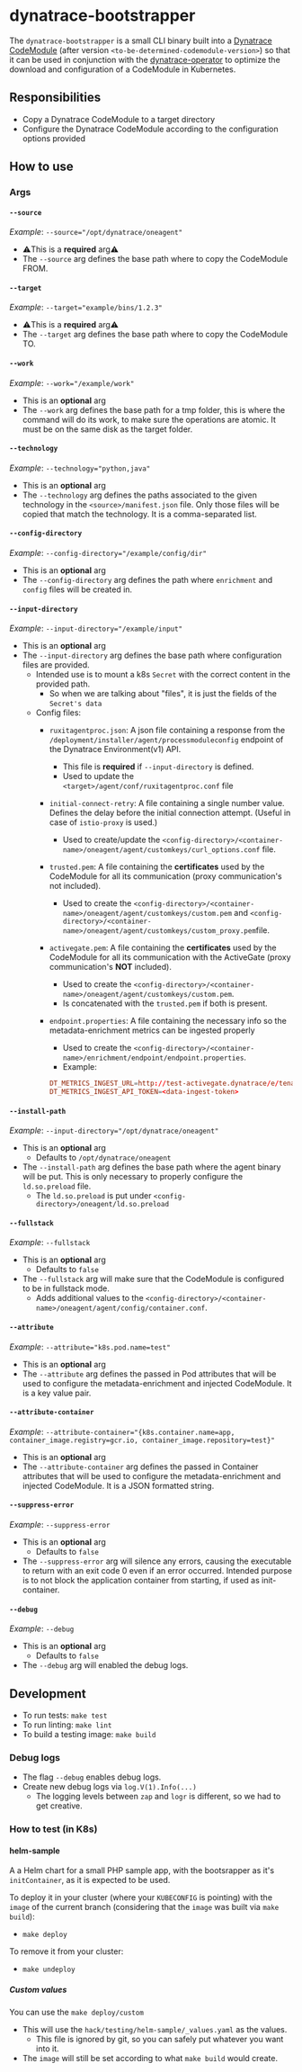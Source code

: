 # dynatrace-bootstrapper

The `dynatrace-bootstrapper` is a small CLI binary built into a [Dynatrace CodeModule](https://gallery.ecr.aws/dynatrace/dynatrace-codemodules) (after version `<to-be-determined-codemodule-version>`) so that it can be used in conjunction with the [dynatrace-operator](https://github.com/Dynatrace/dynatrace-operator) to optimize the download and configuration of a CodeModule in Kubernetes.

## Responsibilities

- Copy a Dynatrace CodeModule to a target directory
- Configure the Dynatrace CodeModule according to the configuration options provided

## How to use

### Args

#### `--source`

*Example*: `--source="/opt/dynatrace/oneagent"`

- ⚠️This is a **required** arg⚠️
- The `--source` arg defines the base path where to copy the CodeModule FROM.

#### `--target`

*Example*: `--target="example/bins/1.2.3"`

- ⚠️This is a **required** arg⚠️
- The `--target` arg defines the base path where to copy the CodeModule TO.

#### `--work`

*Example*: `--work="/example/work"`

- This is an **optional** arg
- The `--work` arg defines the base path for a tmp folder, this is where the command will do its work, to make sure the operations are atomic. It must be on the same disk as the target folder.

#### `--technology`

*Example*: `--technology="python,java"`

- This is an **optional** arg
- The `--technology` arg defines the paths associated to the given technology in the `<source>/manifest.json` file. Only those files will be copied that match the technology. It is a comma-separated list.

#### `--config-directory`

*Example*: `--config-directory="/example/config/dir"`

- This is an **optional** arg
- The `--config-directory` arg defines the path where `enrichment` and `config` files will be created in.

#### `--input-directory`

*Example*: `--input-directory="/example/input"`

- This is an **optional** arg
- The `--input-directory` arg defines the base path where configuration files are provided.
  - Intended use is to mount a k8s `Secret` with the correct content in the provided path.
    - So when we are talking about "files", it is just the fields of the `Secret's data`
  - Config files:
    - `ruxitagentproc.json`: A json file containing a response from the `/deployment/installer/agent/processmoduleconfig` endpoint of the Dynatrace Environment(v1) API.
      - This file is **required** if `--input-directory` is defined.
      - Used to update the `<target>/agent/conf/ruxitagentproc.conf` file
    - `initial-connect-retry`: A file containing a single number value. Defines the delay before the initial connection attempt. (Useful in case of `istio-proxy` is used.)
      - Used to create/update the `<config-directory>/<container-name>/oneagent/agent/customkeys/curl_options.conf` file.
    - `trusted.pem`: A file containing the **certificates** used by the CodeModule for all its communication (proxy communication's not included).
      - Used to create the `<config-directory>/<container-name>/oneagent/agent/customkeys/custom.pem` and `<config-directory>/<container-name>/oneagent/agent/customkeys/custom_proxy.pem`file.
    - `activegate.pem`: A file containing the **certificates** used by the CodeModule for all its communication with the ActiveGate (proxy communication's **NOT** included).
      - Used to create the `<config-directory>/<container-name>/oneagent/agent/customkeys/custom.pem`.
      - Is concatenated with the `trusted.pem` if both is present.
    - `endpoint.properties`: A file containing the necessary info so the metadata-enrichment metrics can be ingested properly
      - Used to create the `<config-directory>/<container-name>/enrichment/endpoint/endpoint.properties`.
      - Example:

      ```conf
      DT_METRICS_INGEST_URL=http://test-activegate.dynatrace/e/tenant/api/v2/metrics/ingest
      DT_METRICS_INGEST_API_TOKEN=<data-ingest-token>
      ```

#### `--install-path`

*Example*: `--input-directory="/opt/dynatrace/oneagent"`

- This is an **optional** arg
  - Defaults to `/opt/dynatrace/oneagent`
- The `--install-path` arg defines the base path where the agent binary will be put. This is only necessary to properly configure the `ld.so.preload` file.
  - The `ld.so.preload` is put under `<config-directory>/oneagent/ld.so.preload`

#### `--fullstack`

*Example*: `--fullstack`

- This is an **optional** arg
  - Defaults to `false`
- The `--fullstack` arg will make sure that the CodeModule is configured to be in fullstack mode.
  - Adds additional values to the `<config-directory>/<container-name>/oneagent/agent/config/container.conf`.

#### `--attribute`

*Example*: `--attribute="k8s.pod.name=test"`

- This is an **optional** arg
- The `--attribute` arg defines the passed in Pod attributes that will be used to configure the metadata-enrichment and injected CodeModule. It is a key value pair.

#### `--attribute-container`

*Example*: `--attribute-container="{k8s.container.name=app, container_image.registry=gcr.io, container_image.repository=test}"`

- This is an **optional** arg
- The `--attribute-container` arg defines the passed in Container attributes that will be used to configure the metadata-enrichment and injected CodeModule. It is a JSON formatted string.

#### `--suppress-error`

*Example*: `--suppress-error`

- This is an **optional** arg
  - Defaults to `false`
- The `--suppress-error` arg will silence any errors, causing the executable to return with an exit code 0 even if an error occurred. Intended purpose is to not block the application container from starting, if used as init-container.

#### `--debug`

*Example*: `--debug`

- This is an **optional** arg
  - Defaults to `false`
- The `--debug` arg will enabled the debug logs.

## Development

- To run tests: `make test`
- To run linting: `make lint`
- To build a testing image: `make build`

### Debug logs

- The flag `--debug` enables debug logs.
- Create new debug logs via `log.V(1).Info(...)`
  - The logging levels between `zap` and `logr` is different, so we had to get creative.

### How to test (in K8s)

#### helm-sample

A a Helm chart for a small PHP sample app, with the bootsrapper as it's `initContainer`, as it is expected to be used.

To deploy it in your cluster (where your `KUBECONFIG` is pointing) with the `image` of the current branch (considering that the `image` was built via `make build`):

- `make deploy`

To remove it from your cluster:

- `make undeploy`

##### Custom values

You can use the `make deploy/custom`

- This will use the `hack/testing/helm-sample/_values.yaml` as the values.
  - This file is ignored by git, so you can safely put whatever you want into it.
- The `image` will still be set according to what `make build` would create.
